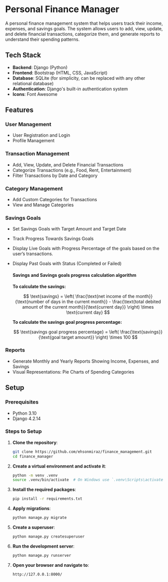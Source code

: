 # Personal Finance Manager

A personal finance management system that helps users track their income, expenses, and savings goals. The system allows users to add, view, update, and delete financial transactions, categorize them, and generate reports to understand their spending patterns.

## Tech Stack

- **Backend**: Django (Python)
- **Frontend**: Bootstrap (HTML, CSS, JavaScript)
- **Database**: SQLite (for simplicity, can be replaced with any other relational database)
- **Authentication**: Django's built-in authentication system
- **Icons**: Font Awesome

## Features

### User Management
- User Registration and Login
- Profile Management

### Transaction Management
- Add, View, Update, and Delete Financial Transactions
- Categorize Transactions (e.g., Food, Rent, Entertainment)
- Filter Transactions by Date and Category

### Category Management
- Add Custom Categories for Transactions
- View and Manage Categories

### Savings Goals
- Set Savings Goals with Target Amount and Target Date
- Track Progress Towards Savings Goals
- Display Live Goals with Progress Percentage of the goals based on the
user’s transactions.
- Display Past Goals with Status (Completed or Failed)

  #### Savings  and Savings goals progress calculation algorithm
    **To calculate the savings:**

    $$
    \text{savings} = \left( \frac{\text{net income of the month}}{\text{number of days in the current month}} - \frac{\text{total debited amount of the current month}}{\text{current day}} \right) \times \text{current day}
    $$

    **To calculate the savings goal progress percentage:**

    $$
    \text{savings goal progress percentage} =  \left( \frac{\text{savings}}{\text{goal target amount}} \right) \times 100
    $$


### Reports
- Generate Monthly and Yearly Reports Showing Income, Expenses, and Savings
- Visual Representations: Pie Charts of Spending Categories

## Setup

### Prerequisites

- Python 3.10
- Django 4.2.14

### Steps to Setup

1. **Clone the repository**:
    ```sh
    git clone https://github.com/ehsonmiraz/finance_management.git
    cd finance_manager
    ```

2. **Create a virtual environment and activate it**:
    ```sh
    python -m venv .venv
    source .venv/bin/activate  # On Windows use `.venv\Scripts\activate`
    ```

3. **Install the required packages**:
    ```sh
    pip install -r requirements.txt
    ```

4. **Apply migrations**:
    ```sh
    python manage.py migrate
    ```

5. **Create a superuser**:
    ```sh
    python manage.py createsuperuser
    ```

6. **Run the development server**:
    ```sh
    python manage.py runserver
    ```

7. **Open your browser and navigate to**:
    ```sh
    http://127.0.0.1:8000/
    ```
